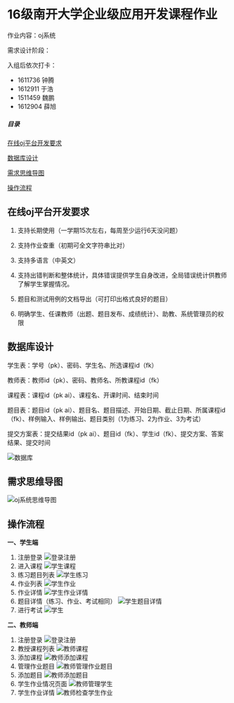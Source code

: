 
# 16级南开大学企业级应用开发课程作业

作业内容：oj系统

需求设计阶段：

入组后依次打卡： 

- 1611736 钟腾
- 1612911 于浩
- 1511459 魏鹏
- 1612904 薛旭

##### 目录 
[在线oj平台开发要求](#在线oj平台开发要求)  

[数据库设计](#数据库设计)    

[需求思维导图](#需求思维导图)

[操作流程](#操作流程)

## 在线oj平台开发要求

1. 支持长期使用（一学期15次左右，每周至少运行6天没问题）

2. 支持作业查重（初期可全文字符串比对）

3. 支持多语言（中英文）

4. 支持出错判断和整体统计，具体错误提供学生自身改进，全局错误统计供教师了解学生掌握情况。

5. 题目和测试用例的文档导出（可打印出格式良好的题目）

6. 明确学生、任课教师（出题、题目发布、成绩统计）、助教、系统管理员的权限

## 数据库设计

学生表：学号（pk）、密码、学生名、所选课程id（fk）

教师表：教师id（pk）、密码、教师名、所教课程id（fk）

课程表：课程id（pk ai）、课程名、开课时间、结束时间

题目表：题目id（pk ai）、题目名、题目描述、开始日期、截止日期、所属课程id（fk）、样例输入、样例输出、题目类别（1为练习、2为作业、3为考试）

提交方案表：提交结果id（pk ai）、题目id（fk）、学生id（fk）、提交方案、答案结果、提交时间

![数据库](img/OJsystem.png)

## 需求思维导图
![oj系统思维导图](img/oj系统思维导图.png)

## 操作流程
**一、学生端**

 1. 注册登录
![登录注册](img/screenshot/登录注册.png)
 2. 进入课程
![学生课程](img/screenshot/学生课程.png)
 3. 练习题目列表
 ![学生练习](img/screenshot/学生练习.png)
 4. 作业列表
 ![学生作业](img/screenshot/学生作业.png)
 5. 作业详情
 ![学生作业详情](img/screenshot/学生作业详情.png)
 6. 题目详情（练习、作业、考试相同）
 ![学生题目详情](img/screenshot/学生题目详情.png)
 7. 进行考试
 ![学生](img/screenshot/学生练习.png)

**二、教师端**

 1. 注册登录
![登录注册](img/screenshot/登录注册.png)
 2. 教授课程列表
 ![教师课程](img/screenshot/教师课程.png)
 3. 添加课程
 ![教师添加课程](img/screenshot/教师添加课程.png)
 4. 管理作业题目
 ![教师管理作业题目](img/screenshot/教师管理作业题目.png)
 5. 添加题目
  ![教师添加题目](img/screenshot/教师添加题目.png)
 6. 学生作业情况页面
  ![教师管理学生](img/screenshot/教师管理学生.png)
 7. 学生作业详情
  ![教师检查学生作业](img/screenshot/教师检查学生作业.png)